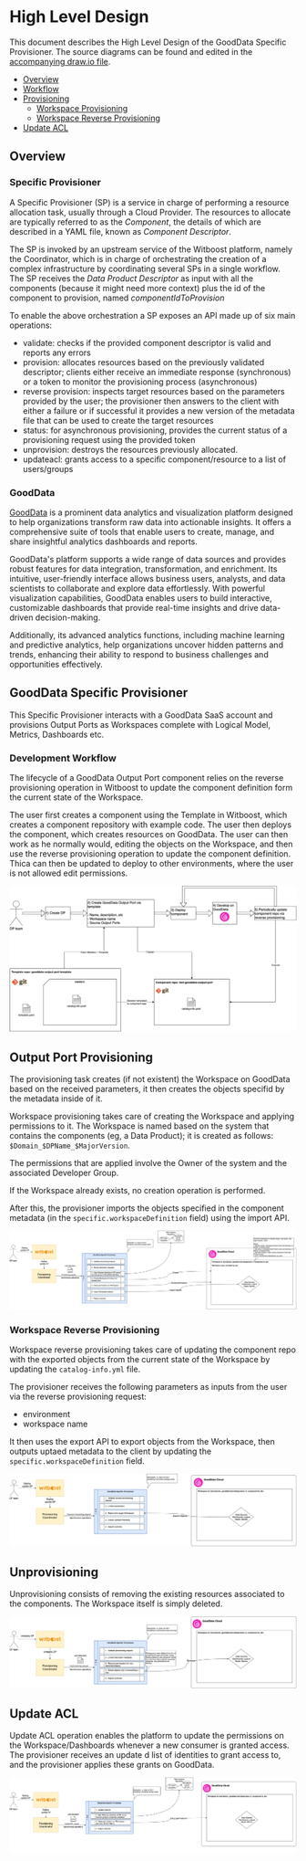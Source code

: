 # High Level Design

This document describes the High Level Design of the GoodData Specific Provisioner.
The source diagrams can be found and edited in the [accompanying draw.io file](hld.drawio).

- [Overview](#overview)
- [Workflow](#workflow)
- [Provisioning](#provisioning)
  - [Workspace Provisioning](#workspace-provisioning)
  - [Workspace Reverse Provisioning](#workspace-reverse-provisioning)
- [Update ACL](#update-acl)

## Overview

### Specific Provisioner

A Specific Provisioner (SP) is a service in charge of performing a resource allocation task, usually
through a Cloud Provider. The resources to allocate are typically referred to as the _Component_, the
details of which are described in a YAML file, known as _Component Descriptor_.

The SP is invoked by an upstream service of the Witboost platform, namely the Coordinator, which is in charge of orchestrating the creation
of a complex infrastructure by coordinating several SPs in a single workflow. The SP receives
the _Data Product Descriptor_ as input with all the components (because it might need more context) plus the id of the component to provision, named _componentIdToProvision_

To enable the above orchestration a SP exposes an API made up of six main operations:
- validate: checks if the provided component descriptor is valid and reports any errors
- provision: allocates resources based on the previously validated descriptor; clients either receive an immediate response (synchronous) or a token to monitor the provisioning process (asynchronous)
- reverse provision: inspects target resources based on the parameters provided by the user; the provisioner then answers to the client with either a failure or if successful it provides a new version of the metadata file that can be used to create the target resources
- status: for asynchronous provisioning, provides the current status of a provisioning request using the provided token
- unprovision: destroys the resources previously allocated.
- updateacl: grants access to a specific component/resource to a list of users/groups

### GoodData

[GoodData](https://www.gooddata.com/) is a prominent data analytics and visualization platform designed to help organizations transform raw data into actionable insights. It offers a comprehensive suite of tools that enable users to create, manage, and share insightful analytics dashboards and reports.

GoodData's platform supports a wide range of data sources and provides robust features for data integration, transformation, and enrichment. Its intuitive, user-friendly interface allows business users, analysts, and data scientists to collaborate and explore data effortlessly. With powerful visualization capabilities, GoodData enables users to build interactive, customizable dashboards that provide real-time insights and drive data-driven decision-making.

Additionally, its advanced analytics functions, including machine learning and predictive analytics, help organizations uncover hidden patterns and trends, enhancing their ability to respond to business challenges and opportunities effectively.

## GoodData Specific Provisioner

This Specific Provisioner interacts with a GoodData SaaS account and provisions Output Ports as Workspaces complete with Logical Model, Metrics, Dashboards etc.

### Development Workflow

The lifecycle of a GoodData Output Port component relies on the reverse provisioning operation in Witboost to update the component definition form the current state of the Workspace.

The user first creates a component using the Template in Witboost, which creates a component repository with example code. The user then deploys the component, which creates resources on GoodData. The user can then work as he normally would, editing the objects on the Workspace, and then use the reverse provisioning operation to update the component definition. Thica can then be updated to deploy to other environments, where the user is not allowed edit permissions.

![Development Workflow](img/hld-op-workflow.png)

## Output Port Provisioning

The provisioning task creates (if not existent) the Workspace on GoodData based on the received parameters, it then creates the objects specifid by the metadata inside of it.

Workspace provisioning takes care of creating the Workspace and applying permissions to it. The Workspace is named based on the system that contains the components (eg, a Data Product); it is created as follows: `$Domain_$DPName_$MajorVersion`.

The permissions that are applied involve the Owner of the system and the associated Developer Group.

If the Workspace already exists, no creation operation is performed.

After this, the provisioner imports the objects specified in the component metadata (in the `specific.workspaceDefinition` field) using the import API.

![Workspace Provisioning](img/hld-op-workspace-provisioning.png)

### Workspace Reverse Provisioning

Workspace reverse provisioning takes care of updating the component repo with the exported objects from the current state of the Workspace by updating the `catalog-info.yml` file.

The provisioner receives the following parameters as inputs from the user via the reverse provisioning request:
- environment
- workspace name

It then uses the export API to export objects from the Workspace, then outputs uptaed metadata to the client by updating the `specific.workspaceDefinition` field.

![Workspace Reverse Provisioning](img/hld-op-workspace-reverseprovisioning.png)

## Unprovisioning

Unprovisioning consists of removing the existing resources associated to the components. The Workspace itself is simply deleted.

![Workspace Unprovisioning](img/hld-op-workspace-unprovisioning.png)

## Update ACL

Update ACL operation enables the platform to update the permissions on the Workspace/Dashboards whenever a new consumer is granted access. The provisioner receives an update d list of identities to grant access to, and the provisioner applies these grants on GoodData.

![Update ACL](img/hld-op-workspace-updateacl.png)
